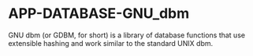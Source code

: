 APP-DATABASE-GNU_dbm
====================

GNU dbm (or GDBM, for short) is a library of database functions that use extensible hashing and work similar to the standard UNIX dbm.
